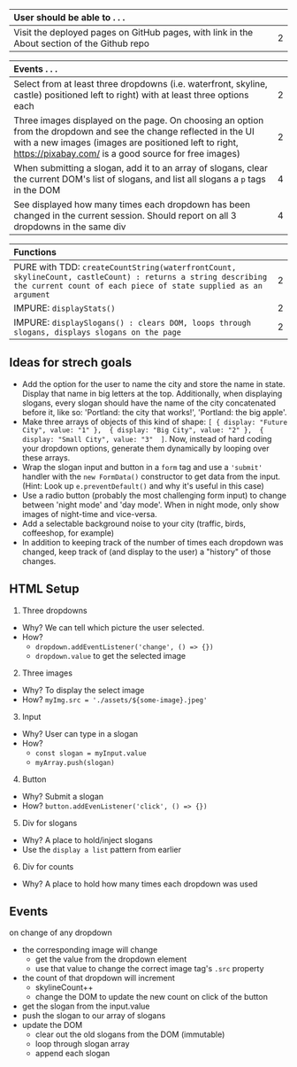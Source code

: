 
| User should be able to . . .                                                         |             |
| :----------------------------------------------------------------------------------| ----------: |
| Visit the deployed pages on GitHub pages, with link in the About section of the Github repo |    2 |

| Events . . .                                                         |             |
| :----------------------------------------------------------------------------------- | ----------: |
| Select from at least three dropdowns (i.e. waterfront, skyline, castle) positioned left to right) with at least three options each                |           2 |
| Three images displayed on the page. On choosing an option from the dropdown and see the change reflected in the UI with a new images (images are positioned left to right, https://pixabay.com/ is a good source for free images) |     2 |
| When submitting a slogan, add it to an array of slogans, clear the current DOM's list of slogans, and list all slogans a `p` tags in the DOM         |           4 |
| See displayed how many times each dropdown has been changed in the current session. Should report on all 3 dropdowns in the same div   |           4 |

| Functions                                                              |             |
| :----------------------------------------------------------------------------------- | ----------: |
| PURE with TDD: `createCountString(waterfrontCount, skylineCount, castleCount) : returns a string describing the current count of each piece of state supplied as an argument` | 2 |
| IMPURE: `displayStats()` | 2 |
| IMPURE: `displaySlogans() : clears DOM, loops through slogans, displays slogans on the page` | 2 |


## Ideas for strech goals
- Add the option for the user to name the city and store the name in state. Display that name in big letters at the top. Additionally, when displaying slogans, every slogan should have the name of the city concatenated before it, like so: 'Portland: the city that works!', 'Portland: the big apple'.
- Make three arrays of objects of this kind of shape: `[ { display: "Future City", value: "1" },  { display: "Big City", value: "2" },  { display: "Small City", value: "3"  ]`. Now, instead of hard coding your dropdown options, generate them dynamically by looping over these arrays.
- Wrap the slogan input and button in a `form` tag and use a `'submit'` handler with the `new FormData()` constructor to get data from the input. (Hint: Look up `e.preventDefault()` and why it's useful in this case)
- Use a radio button (probably the most challenging form input) to change between 'night mode' and 'day mode'. When in night mode, only show images of night-time and vice-versa.
- Add a selectable background noise to your city (traffic, birds, coffeeshop, for example)
- In addition to keeping track of the number of times each dropdown was changed, keep track of (and display to the user) a "history" of those changes.


## HTML Setup
1) Three dropdowns
  - Why? We can tell which picture the user selected.
  - How? 
    - `dropdown.addEventListener('change', () => {})`
    - `dropdown.value` to get the selected image
2) Three images
  - Why? To display the select image
  - How? `myImg.src = './assets/${some-image}.jpeg'`
3) Input
  - Why? User can type in a slogan
  - How? 
    - `const slogan = myInput.value`
    - `myArray.push(slogan)`
4) Button
  - Why? Submit a slogan
  - How? `button.addEvenListener('click', () => {})`
5) Div for slogans
  - Why? A place to hold/inject slogans
  - Use the `display a list` pattern from earlier
6) Div for counts
  - Why? A place to hold how many times each dropdown was used


## Events
on change of any dropdown
  - the corresponding image will change
    - get the value from the dropdown element
    - use that value to change the correct image tag's `.src` property
  - the count of that dropdown will increment
    - skylineCount++
    - change the DOM to update the new count
on click of the button
  - get the slogan from the input.value
  - push the slogan to our array of slogans
  - update the DOM
    - clear out the old slogans from the DOM (immutable)
    - loop through slogan array
    - append each slogan
